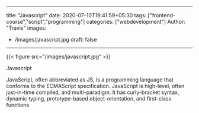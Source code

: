
---
title: "Javascript"
date: 2020-07-10T19:41:59+05:30
tags: ["frontend-course","script","programming"]
categories: ["webdevelopment"]
Author: "Travis"
images:
  - /images/javascript.jpg
draft: false
---

{{< figure src="/images/javascript.jpg" >}}

Javascript

JavaScript, often abbreviated as JS, is a programming language that conforms to the ECMAScript specification. JavaScript is high-level, often just-in-time compiled, and multi-paradigm. It has curly-bracket syntax, dynamic typing, prototype-based object-orientation, and first-class functions